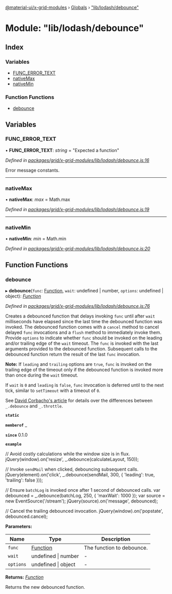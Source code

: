 [@material-ui/x-grid-modules](../README.md) › [Globals](../globals.md) › ["lib/lodash/debounce"](_lib_lodash_debounce_.md)

# Module: "lib/lodash/debounce"

## Index

### Variables

* [FUNC_ERROR_TEXT](_lib_lodash_debounce_.md#func_error_text)
* [nativeMax](_lib_lodash_debounce_.md#nativemax)
* [nativeMin](_lib_lodash_debounce_.md#nativemin)

### Function Functions

* [debounce](_lib_lodash_debounce_.md#debounce)

## Variables

###  FUNC_ERROR_TEXT

• **FUNC_ERROR_TEXT**: *string* = "Expected a function"

*Defined in [packages/grid/x-grid-modules/lib/lodash/debounce.js:16](https://github.com/mui-org/material-ui-x/blob/02342a6/packages/grid/x-grid-modules/lib/lodash/debounce.js#L16)*

Error message constants.

___

###  nativeMax

• **nativeMax**: *max* = Math.max

*Defined in [packages/grid/x-grid-modules/lib/lodash/debounce.js:19](https://github.com/mui-org/material-ui-x/blob/02342a6/packages/grid/x-grid-modules/lib/lodash/debounce.js#L19)*

___

###  nativeMin

• **nativeMin**: *min* = Math.min

*Defined in [packages/grid/x-grid-modules/lib/lodash/debounce.js:20](https://github.com/mui-org/material-ui-x/blob/02342a6/packages/grid/x-grid-modules/lib/lodash/debounce.js#L20)*

## Function Functions

###  debounce

▸ **debounce**(`func`: [Function](../interfaces/_src_utils_utils_.debouncedfunction.md#function), `wait`: undefined | number, `options`: undefined | object): *[Function](../interfaces/_src_utils_utils_.debouncedfunction.md#function)*

*Defined in [packages/grid/x-grid-modules/lib/lodash/debounce.js:76](https://github.com/mui-org/material-ui-x/blob/02342a6/packages/grid/x-grid-modules/lib/lodash/debounce.js#L76)*

Creates a debounced function that delays invoking `func` until after `wait`
milliseconds have elapsed since the last time the debounced function was
invoked. The debounced function comes with a `cancel` method to cancel
delayed `func` invocations and a `flush` method to immediately invoke them.
Provide `options` to indicate whether `func` should be invoked on the
leading and/or trailing edge of the `wait` timeout. The `func` is invoked
with the last arguments provided to the debounced function. Subsequent
calls to the debounced function return the result of the last `func`
invocation.

**Note:** If `leading` and `trailing` options are `true`, `func` is
invoked on the trailing edge of the timeout only if the debounced function
is invoked more than once during the `wait` timeout.

If `wait` is `0` and `leading` is `false`, `func` invocation is deferred
until to the next tick, similar to `setTimeout` with a timeout of `0`.

See [David Corbacho's article](https://css-tricks.com/debouncing-throttling-explained-examples/)
for details over the differences between `_.debounce` and `_.throttle`.

**`static`** 

**`memberof`** _

**`since`** 0.1.0

**`example`** 

// Avoid costly calculations while the window size is in flux.
jQuery(window).on('resize', _.debounce(calculateLayout, 150));

// Invoke `sendMail` when clicked, debouncing subsequent calls.
jQuery(element).on('click', _.debounce(sendMail, 300, {
  'leading': true,
  'trailing': false
}));

// Ensure `batchLog` is invoked once after 1 second of debounced calls.
var debounced = _.debounce(batchLog, 250, { 'maxWait': 1000 });
var source = new EventSource('/stream');
jQuery(source).on('message', debounced);

// Cancel the trailing debounced invocation.
jQuery(window).on('popstate', debounced.cancel);

**Parameters:**

Name | Type | Description |
------ | ------ | ------ |
`func` | [Function](../interfaces/_src_utils_utils_.debouncedfunction.md#function) | The function to debounce. |
`wait` | undefined &#124; number | - |
`options` | undefined &#124; object | - |

**Returns:** *[Function](../interfaces/_src_utils_utils_.debouncedfunction.md#function)*

Returns the new debounced function.
